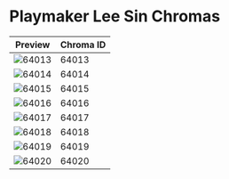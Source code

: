 # Playmaker Lee Sin Chromas

| Preview | Chroma ID |
|---------|-----------|
| ![64013](https://raw.communitydragon.org/latest/plugins/rcp-be-lol-game-data/global/default/v1/champion-chroma-images/64/64013.png) | 64013 |
| ![64014](https://raw.communitydragon.org/latest/plugins/rcp-be-lol-game-data/global/default/v1/champion-chroma-images/64/64014.png) | 64014 |
| ![64015](https://raw.communitydragon.org/latest/plugins/rcp-be-lol-game-data/global/default/v1/champion-chroma-images/64/64015.png) | 64015 |
| ![64016](https://raw.communitydragon.org/latest/plugins/rcp-be-lol-game-data/global/default/v1/champion-chroma-images/64/64016.png) | 64016 |
| ![64017](https://raw.communitydragon.org/latest/plugins/rcp-be-lol-game-data/global/default/v1/champion-chroma-images/64/64017.png) | 64017 |
| ![64018](https://raw.communitydragon.org/latest/plugins/rcp-be-lol-game-data/global/default/v1/champion-chroma-images/64/64018.png) | 64018 |
| ![64019](https://raw.communitydragon.org/latest/plugins/rcp-be-lol-game-data/global/default/v1/champion-chroma-images/64/64019.png) | 64019 |
| ![64020](https://raw.communitydragon.org/latest/plugins/rcp-be-lol-game-data/global/default/v1/champion-chroma-images/64/64020.png) | 64020 |